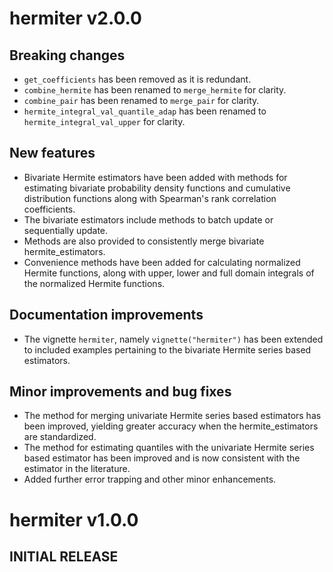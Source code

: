 # hermiter v2.0.0

## Breaking changes

* `get_coefficients` has been removed as it is redundant.
* `combine_hermite` has been renamed to `merge_hermite` for clarity.
* `combine_pair` has been renamed to `merge_pair` for clarity.
* `hermite_integral_val_quantile_adap` has been renamed to 
`hermite_integral_val_upper` for clarity.

## New features

* Bivariate Hermite estimators have been added with methods for estimating 
bivariate probability density functions and cumulative distribution functions 
along with Spearman's rank correlation coefficients.
* The bivariate estimators include methods to batch update or sequentially 
update.
* Methods are also provided to consistently merge bivariate hermite_estimators.
* Convenience methods have been added for calculating normalized Hermite 
functions, along with upper, lower and full domain integrals of the 
normalized Hermite functions. 

## Documentation improvements

* The vignette `hermiter`, namely `vignette("hermiter")` has been extended to 
included examples pertaining to the bivariate Hermite series based estimators.

## Minor improvements and bug fixes
  
* The method for merging univariate Hermite series based estimators has been
improved, yielding greater accuracy when the hermite_estimators are 
standardized.
* The method for estimating quantiles with the univariate Hermite series based
estimator has been improved and is now consistent with the estimator in the
literature.
* Added further error trapping and other minor enhancements.

# hermiter v1.0.0

## INITIAL RELEASE